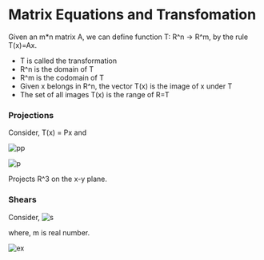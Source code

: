 # Matrix Equations and Transfomation

Given an m*n matrix A, we can define function T: R^n -> R^m, by the rule T(x)=Ax.
  - T is called the transformation
  - R^n is the domain of T
  - R^m is the codomain of T
  - Given x belongs in R^n, the vector T(x) is the image of x under T
  - The set of all images T(x) is the range of R=T
 
 ### Projections
 Consider, T(x) = Px and
 
 ![pp](https://wikimedia.org/api/rest_v1/media/math/render/svg/0fae863970e466a20b888f60585547bef7e06837)
 
 ![p](https://wikimedia.org/api/rest_v1/media/math/render/svg/731fe415736fa006be55f2ee217e2707f82bfbed)
 
 Projects R^3 on the x-y plane.
 
 
 ### Shears 
 Consider, ![s](https://wikimedia.org/api/rest_v1/media/math/render/svg/08209f34d4a2b3d48cb8da610aabe60f411d3fff)
 
 where, m is real number.

![ex](https://www.tutorialspoint.com/computer_graphics/images/y_shear.jpg)
 
 
